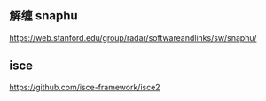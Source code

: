 ## 解缠 snaphu
https://web.stanford.edu/group/radar/softwareandlinks/sw/snaphu/
## isce
https://github.com/isce-framework/isce2